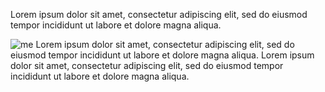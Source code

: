Lorem ipsum dolor sit amet, consectetur adipiscing elit, sed do eiusmod tempor incididunt ut labore et dolore magna aliqua.

![me](https://github.com/user-attachments/assets/60436fc8-1f4c-4970-8cb2-ec8e5cd8811a)
Lorem ipsum dolor sit amet, consectetur adipiscing elit, sed do eiusmod tempor incididunt ut labore et dolore magna aliqua. Lorem ipsum dolor sit amet, consectetur adipiscing elit, sed do eiusmod tempor incididunt ut labore et dolore magna aliqua.

